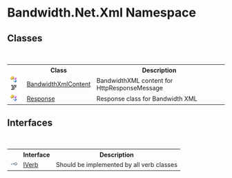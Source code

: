 ﻿# Bandwidth.Net.Xml Namespace

## Classes
&nbsp;<table><tr><th></th><th>Class</th><th>Description</th></tr><tr><td>![Public class](media/pubclass.gif "Public class")![Code example](media/CodeExample.png "Code example")</td><td><a href ="T_Bandwidth_Net_Xml_BandwidthXmlContent.md">BandwidthXmlContent</a></td><td>
BandwidthXML content for HttpResponseMessage</td></tr><tr><td>![Public class](media/pubclass.gif "Public class")</td><td><a href ="T_Bandwidth_Net_Xml_Response.md">Response</a></td><td>
Response class for Bandwidth XML</td></tr></table>

## Interfaces
&nbsp;<table><tr><th></th><th>Interface</th><th>Description</th></tr><tr><td>![Public interface](media/pubinterface.gif "Public interface")</td><td><a href ="T_Bandwidth_Net_Xml_IVerb.md">IVerb</a></td><td>
Should be implemented by all verb classes</td></tr></table>&nbsp;
